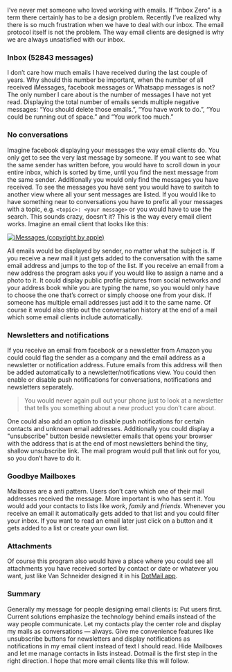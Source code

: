 I’ve never met someone who loved working with emails. If “Inbox Zero” is a term there certainly has to be a design problem. Recently I’ve realized why there is so much frustration when we have to deal with our inbox. The email protocol itself is not the problem. The way email clients are designed is why we are always unsatisfied with our inbox.

### Inbox (52843 messages)

I don’t care how much emails I have received during the last couple of years. Why should this number be important, when the number of all received iMessages, facebook messages or Whatsapp messages is not? The only number I care about is the number of messages I have not yet read. Displaying the total number of emails sends multiple negative messages: “You should delete those emails.”, “You have work to do.”, “You could be running out of space.” and “You work too much.”

### No conversations

Imagine facebook displaying your messages the way email clients do. You only get to see the very last message by someone. If you want to see what the same sender has written before, you would have to scroll down in your entire inbox, which is sorted by time, until you find the next message from the same sender. Additionally you would only find the messages you have received. To see the messages you have sent you would have to switch to another view where all your sent messages are listed. If you would like to have something near to conversations you have to prefix all your messages with a  topic, e.g. `<topic>: <your message>` or you would have to use the search. This sounds crazy, doesn’t it? This is the way every email client works. Imagine an email client that looks like this:

<a href="http://maximilianhoffmann.com/images/iMessages.png" class="image-inline"><img src="http://maximilianhoffmann.com/images/iMessages.png" title="iMessages (copyright by apple)"></a>

All emails would be displayed by sender, no matter what the subject is. If you receive a new mail it just gets added to the conversation with the same email address and jumps to the top of the list. If you receive an email from a new address the program asks you if you would like to assign a name and a photo to it. It could display public profile pictures from social networks and your address book while you are typing the name, so you would only have to choose the one that’s correct or simply choose one from your disk. If someone has multiple email addresses just add it to the same name. Of course it would also strip out the conversation history at the end of a mail which some email clients include automatically.

### Newsletters and notifications

If you receive an email from facebook or a newsletter from Amazon you could could flag the sender as a company and the email address as a newsletter or notification address. Future emails from this address will then be added automatically to a newsletter/notifications view. You could then enable or disable push notifications for conversations, notifications and newsletters separately.

> You would never again pull out your phone just to look at a newsletter that tells you something about a new product you don’t care about.

One could also add an option to disable push notifications for certain contacts and unknown email addresses. Additionally you could display a "unsubscribe" button beside newsletter emails that opens your browser with the address that is at the end of most newsletters behind the tiny, shallow unsubscribe link. The mail program would pull that link out for you, so you don’t have to do it.

### Goodbye Mailboxes

Mailboxes are a anti pattern. Users don’t care which one of their mail addresses received the message. More important is who has sent it. You would add your contacts to lists like _work_, _family_ and _friends_. Whenever you receive an email it automatically gets added to that list and you could filter your inbox. If you want to read an email later just click on a button and it gets added to a list or create your own list.

### Attachments

Of course this program also would have a place where you could see all attachments you have received sorted by contact or date or whatever you want, just like Van Schneider designed it in his [DotMail app](http://dotmailapp.com/).

### Summary

Generally my message for people designing email clients is: Put users first. Current solutions emphasize the technology behind emails instead of the way people communicate. Let my contacts play the center role and display my mails as conversations — always. Give me convenience features like unsubscribe buttons for newsletters and display notifications as notifications in my email client instead of text I should read. Hide Mailboxes and let me manage contacts in lists instead. Dotmail is the first step in the right direction. I hope that more email clients like this will follow.
